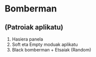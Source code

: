 # Bomberman
## (Patroiak aplikatu)
1. Hasiera panela
2. Soft eta Empty moduak aplikatu
3. Black bomberman + Etsaiak (Random)
